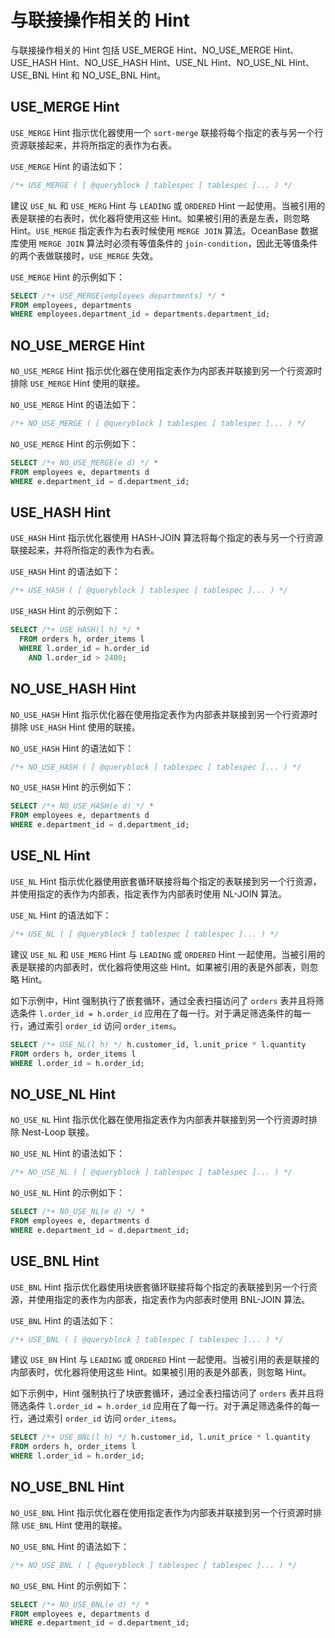 # 与联接操作相关的 Hint

与联接操作相关的 Hint 包括 USE_MERGE Hint、NO_USE_MERGE Hint、USE_HASH Hint、NO_USE_HASH Hint、USE_NL Hint、NO_USE_NL Hint、USE_BNL Hint 和 NO_USE_BNL Hint。

## USE_MERGE Hint

`USE_MERGE` Hint 指示优化器使用一个 `sort-merge` 联接将每个指定的表与另一个行资源联接起来，并将所指定的表作为右表。

`USE_MERGE` Hint 的语法如下：

```sql
/*+ USE_MERGE ( [ @queryblock ] tablespec [ tablespec ]... ) */
```

建议 `USE_NL` 和 `USE_MERG` Hint 与 `LEADING` 或 `ORDERED` Hint 一起使用。当被引用的表是联接的右表时，优化器将使用这些 Hint。如果被引用的表是左表，则忽略 Hint。`USE_MERGE` 指定表作为右表时候使用 `MERGE JOIN` 算法。OceanBase 数据库使用 `MERGE JOIN` 算法时必须有等值条件的 `join-condition`，因此无等值条件的两个表做联接时，`USE_MERGE` 失效。

`USE_MERGE` Hint 的示例如下：

```sql
SELECT /*+ USE_MERGE(employees departments) */ * 
FROM employees, departments 
WHERE employees.department_id = departments.department_id;
```

## NO_USE_MERGE Hint

`NO_USE_MERGE` Hint 指示优化器在使用指定表作为内部表并联接到另一个行资源时排除 `USE_MERGE` Hint 使用的联接。

`NO_USE_MERGE` Hint 的语法如下：

```sql
/*+ NO_USE_MERGE ( [ @queryblock ] tablespec [ tablespec ]... ) */
```

`NO_USE_MERGE` Hint 的示例如下：

```sql
SELECT /*+ NO_USE_MERGE(e d) */ *
FROM employees e, departments d
WHERE e.department_id = d.department_id;
```

## USE_HASH Hint

`USE_HASH` Hint 指示优化器使用 HASH-JOIN 算法将每个指定的表与另一个行资源联接起来，并将所指定的表作为右表。

`USE_HASH` Hint 的语法如下：

```sql
/*+ USE_HASH ( [ @queryblock ] tablespec [ tablespec ]... ) */
```

`USE_HASH` Hint 的示例如下：

```sql
SELECT /*+ USE_HASH(l h) */ *
  FROM orders h, order_items l
  WHERE l.order_id = h.order_id
    AND l.order_id > 2400;
```

## NO_USE_HASH Hint

`NO_USE_HASH` Hint 指示优化器在使用指定表作为内部表并联接到另一个行资源时排除 `USE_HASH` Hint 使用的联接。

`NO_USE_HASH` Hint 的语法如下：

```sql
/*+ NO_USE_HASH ( [ @queryblock ] tablespec [ tablespec ]... ) */
```

`NO_USE_HASH` Hint 的示例如下：

```sql
SELECT /*+ NO_USE_HASH(e d) */ *
FROM employees e, departments d
WHERE e.department_id = d.department_id;
```

## USE_NL Hint

`USE_NL` Hint 指示优化器使用嵌套循环联接将每个指定的表联接到另一个行资源，并使用指定的表作为内部表，指定表作为内部表时使用 NL-JOIN 算法。

`USE_NL` Hint 的语法如下：

```sql
/*+ USE_NL ( [ @queryblock ] tablespec [ tablespec ]... ) */
```

建议 `USE_NL` 和 `USE_MERG` Hint 与 `LEADING` 或 `ORDERED` Hint 一起使用。当被引用的表是联接的内部表时，优化器将使用这些 Hint。如果被引用的表是外部表，则忽略 Hint。

如下示例中，Hint 强制执行了嵌套循环，通过全表扫描访问了 `orders` 表并且将筛选条件 `l.order_id = h.order_id` 应用在了每一行。对于满足筛选条件的每一行，通过索引 `order_id` 访问 `order_items`。

```sql
SELECT /*+ USE_NL(l h) */ h.customer_id, l.unit_price * l.quantity
FROM orders h, order_items l
WHERE l.order_id = h.order_id;
```

## NO_USE_NL Hint

`NO_USE_NL` Hint 指示优化器在使用指定表作为内部表并联接到另一个行资源时排除 Nest-Loop 联接。

`NO_USE_NL` Hint 的语法如下：

```sql
/*+ NO_USE_NL ( [ @queryblock ] tablespec [ tablespec ]... ) */
```

`NO_USE_NL` Hint 的示例如下：

```sql
SELECT /*+ NO_USE_NL(e d) */ *
FROM employees e, departments d
WHERE e.department_id = d.department_id;
```

## USE_BNL Hint

`USE_BNL` Hint 指示优化器使用块嵌套循环联接将每个指定的表联接到另一个行资源，并使用指定的表作为内部表，指定表作为内部表时使用 BNL-JOIN 算法。

`USE_BNL` Hint 的语法如下：

```sql
/*+ USE_BNL ( [ @queryblock ] tablespec [ tablespec ]... ) */
```

建议 `USE_BN` Hint 与 `LEADING` 或 `ORDERED` Hint 一起使用。当被引用的表是联接的内部表时，优化器将使用这些 Hint。如果被引用的表是外部表，则忽略 Hint。

如下示例中，Hint 强制执行了块嵌套循环，通过全表扫描访问了 `orders` 表并且将筛选条件 `l.order_id = h.order_id` 应用在了每一行。对于满足筛选条件的每一行，通过索引 `order_id` 访问 `order_items`。

```sql
SELECT /*+ USE_BNL(l h) */ h.customer_id, l.unit_price * l.quantity
FROM orders h, order_items l
WHERE l.order_id = h.order_id;
```

## NO_USE_BNL Hint

`NO_USE_BNL` Hint 指示优化器在使用指定表作为内部表并联接到另一个行资源时排除 `USE_BNL` Hint 使用的联接。

`NO_USE_BNL` Hint 的语法如下：

```sql
/*+ NO_USE_BNL ( [ @queryblock ] tablespec [ tablespec ]... ) */
```

`NO_USE_BNL` Hint 的示例如下：

```sql
SELECT /*+ NO_USE_BNL(e d) */ *
FROM employees e, departments d
WHERE e.department_id = d.department_id;
```
